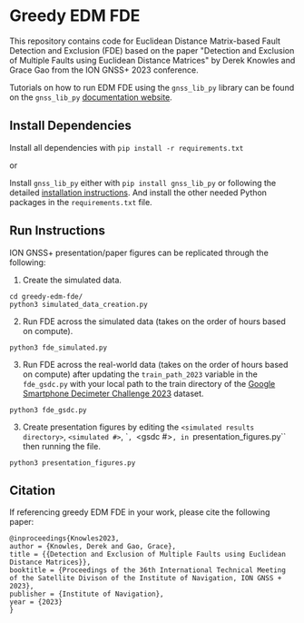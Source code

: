# Greedy EDM FDE

This repository contains code for Euclidean Distance Matrix-based Fault Detection and Exclusion (FDE) based on the paper "Detection and Exclusion of Multiple Faults using Euclidean Distance Matrices" by Derek Knowles and Grace Gao from the ION GNSS+ 2023 conference.

Tutorials on how to run EDM FDE using the ``gnss_lib_py`` library can be
found on the ``gnss_lib_py`` [documentation website](https://gnss-lib-py.readthedocs.io/en/latest/tutorials/algorithms/tutorials_fde_notebook.html).

## Install Dependencies

Install all dependencies with ``pip install -r requirements.txt``  

or  

Install ``gnss_lib_py`` either with ``pip install gnss_lib_py`` or
following the detailed [installation instructions](https://gnss-lib-py.readthedocs.io/en/latest/install.html). And install the other needed Python packages in
the ``requirements.txt`` file.

## Run Instructions

ION GNSS+ presentation/paper figures can be replicated through the following:

1. Create the simulated data.
```
cd greedy-edm-fde/
python3 simulated_data_creation.py
```
2. Run FDE across the simulated data (takes on the order of hours based on compute).
```
python3 fde_simulated.py
```
3. Run FDE across the real-world data (takes on the order of hours based on compute)
after updating the ``train_path_2023`` variable in the ``fde_gsdc.py`` with your
local path to the train directory of the [Google Smartphone Decimeter
Challenge 2023](https://www.kaggle.com/competitions/smartphone-decimeter-2023) dataset.
```
python3 fde_gsdc.py
```
3. Create presentation figures by editing the ``<simulated results directory>``,
``<simulated #>``, `<gsdc results directory>``,
``<gsdc #>``, in ``presentation_figures.py`` then running the file.
```
python3 presentation_figures.py
```


## Citation
If referencing greedy EDM FDE in your work, please cite the following paper:
```
@inproceedings{Knowles2023,
author = {Knowles, Derek and Gao, Grace},
title = {{Detection and Exclusion of Multiple Faults using Euclidean Distance Matrices}},
booktitle = {Proceedings of the 36th International Technical Meeting of the Satellite Divison of the Institute of Navigation, ION GNSS + 2023},
publisher = {Institute of Navigation},
year = {2023}
}
```
